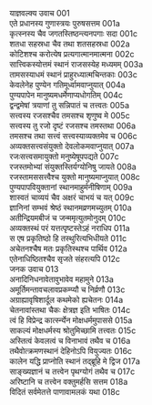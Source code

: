 याज्ञवल्क्य उवाच	001    
एते प्रधानस्य गुणास्त्रयः पुरुषसत्तम	001a  
कृत्स्नस्य चैव जगतस्तिष्ठन्त्यनपगाः सदा	001c  
शतधा सहस्रधा चैव तथा शतसहस्रधा	002a  
कोटिशश्च करोत्येष प्रत्यगात्मानमात्मना	002c  
सात्त्विकस्योत्तमं स्थानं राजसस्येह मध्यमम्	003a  
तामसस्याधमं स्थानं प्राहुरध्यात्मचिन्तकाः	003c  
केवलेनेह पुण्येन गतिमूर्ध्वामवाप्नुयात्	004a  
पुण्यपापेन मानुष्यमधर्मेणाप्यधोगतिम्	004c  
द्वन्द्वमेषां त्रयाणां तु सन्निपातं च तत्त्वतः	005a  
सत्त्वस्य रजसश्चैव तमसश्च शृणुष्व मे	005c  
सत्त्वस्य तु रजो दृष्टं रजसश्च तमस्तथा	006a  
तमसश्च तथा सत्त्वं सत्त्वस्याव्यक्तमेव च	006c  
अव्यक्तसत्त्वसंयुक्तो देवलोकमवाप्नुयात्	007a  
रजःसत्त्वसमायुक्तो मनुष्येषूपपद्यते	007c  
रजस्तमोभ्यां संयुक्तस्तिर्यग्योनिषु जायते	008a  
रजस्तामससत्त्वैश्च युक्तो मानुष्यमाप्नुयात्	008c  
पुण्यपापवियुक्तानां स्थानमाहुर्मनीषिणाम्	009a  
शास्वतं चाव्ययं चैव अक्षरं चाभयं च यत्	009c  
ज्ञानिनां सम्भवं श्रेष्ठं स्थानमव्रणमच्युतम्	010a  
अतीन्द्रियमबीजं च जन्ममृत्युतमोनुदम्	010c  
अव्यक्तस्थं परं यत्तत्पृष्टस्तेऽहं नराधिप	011a  
स एष प्रकृतिष्ठो हि तस्थुरित्यभिधीयते	011c  
अचेतनश्चैष मतः प्रकृतिस्थश्च पार्थिव	012a  
एतेनाधिष्ठितश्चैव सृजते संहरत्यपि	012c  
जनक उवाच	013    
अनादिनिधनावेतावुभावेव महामुने	013a  
अमूर्तिमन्तावचलावप्रकम्प्यौ च निर्व्रणौ	013c  
अग्राह्यावृषिशार्दूल कथमेको ह्यचेतनः	014a  
चेतनावांस्तथा चैकः क्षेत्रज्ञ इति भाषितः	014c  
त्वं हि विप्रेन्द्र कार्त्स्न्येन मोक्षधर्ममुपाससे	015a  
साकल्यं मोक्षधर्मस्य श्रोतुमिच्छामि तत्त्वतः	015c  
अस्तित्वं केवलत्वं च विनाभावं तथैव च	016a  
तथैवोत्क्रमणस्थानं देहिनोऽपि वियुज्यतः	016c  
कालेन यद्धि प्राप्नोति स्थानं तद्ब्रूहि मे द्विज	017a  
साङ्ख्यज्ञानं च तत्त्वेन पृथग्योगं तथैव च	017c  
अरिष्टानि च तत्त्वेन वक्तुमर्हसि सत्तम	018a  
विदितं सर्वमेतत्ते पाणावामलकं यथा	018c  

